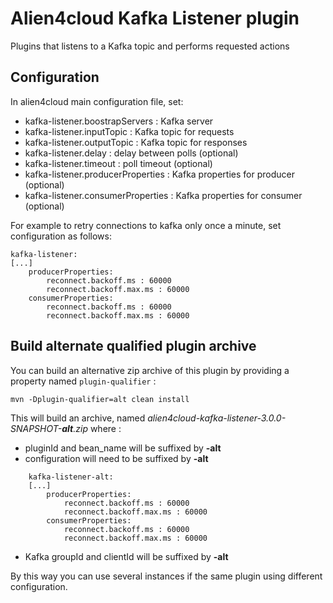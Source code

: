 # Alien4cloud Kafka Listener plugin

Plugins that listens to a Kafka topic and performs requested actions

## Configuration
In alien4cloud main configuration file, set:

- kafka-listener.boostrapServers : Kafka server
- kafka-listener.inputTopic : Kafka topic for requests
- kafka-listener.outputTopic : Kafka topic for responses
- kafka-listener.delay : delay between polls (optional)
- kafka-listener.timeout : poll timeout (optional)
- kafka-listener.producerProperties : Kafka properties for producer (optional)
- kafka-listener.consumerProperties : Kafka properties for consumer (optional)

For example to retry connections to kafka only once a minute, set configuration as follows:


    kafka-listener:
    [...]
        producerProperties:
            reconnect.backoff.ms : 60000
            reconnect.backoff.max.ms : 60000
        consumerProperties:
            reconnect.backoff.ms : 60000
            reconnect.backoff.max.ms : 60000


## Build alternate qualified plugin archive

You can build an alternative zip archive of this plugin by providing a property named `plugin-qualifier` : 

```
mvn -Dplugin-qualifier=alt clean install
```

This will build an archive, named *alien4cloud-kafka-listener-3.0.0-SNAPSHOT-**alt**.zip* where :

- pluginId and bean_name will be suffixed by **-alt**
- configuration will need to be suffixed by **-alt**

```
    kafka-listener-alt:
    [...]
        producerProperties:
            reconnect.backoff.ms : 60000
            reconnect.backoff.max.ms : 60000
        consumerProperties:
            reconnect.backoff.ms : 60000
            reconnect.backoff.max.ms : 60000
```

- Kafka groupId and clientId will be suffixed by **-alt**

By this way you can use several instances if the same plugin using different configuration.
